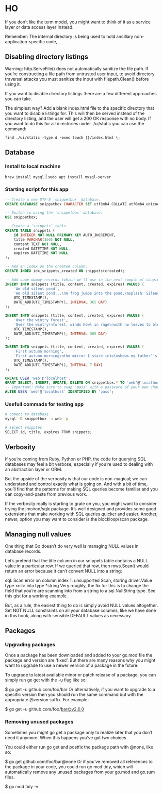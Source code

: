 # HO

If you don’t like the term model, you might want to think of it as a service layer or data access layer instead.

Remember: The internal directory is being used to hold ancillary non-application-specific code,

## Disabling directory listings

Warning: http.ServeFile() does not automatically sanitize the file path. If you’re constructing a file path from untrusted user input, to avoid directory traversal attacks you must sanitize the input with filepath.Clean() before using it.

If you want to disable directory listings there are a few different approaches you can take.

The simplest way? Add a blank index.html file to the specific directory that you want to disable listings for. This will then be served instead of the directory listing, and the user will get a 200 OK response with no body. If you want to do this for all directories under ./ui/static you can use the command:

`find ./ui/static -type d -exec touch {}/index.html \;`

## Database

### Install to local machine

`brew install mysql` |
`sudo apt install mysql-server`

### Starting script for this app

```sql
-- Create a new UTF-8 `snippetbox` database.
CREATE DATABASE snippetbox CHARACTER SET utf8mb4 COLLATE utf8mb4_unicode_ci;

-- Switch to using the `snippetbox` database.
USE snippetbox;

-- Create a `snippets` table.
CREATE TABLE snippets (
    id INTEGER NOT NULL PRIMARY KEY AUTO_INCREMENT,
    title VARCHAR(100) NOT NULL,
    content TEXT NOT NULL,
    created DATETIME NOT NULL,
    expires DATETIME NOT NULL
);

-- Add an index on the created column.
CREATE INDEX idx_snippets_created ON snippets(created);

-- Add some dummy records (which we'll use in the next couple of chapters).
INSERT INTO snippets (title, content, created, expires) VALUES (
    'An old silent pond',
    'An old silent pond...\nA frog jumps into the pond,\nsplash! Silence again.\n\n– Matsuo Bashō',
    UTC_TIMESTAMP(),
    DATE_ADD(UTC_TIMESTAMP(), INTERVAL 365 DAY)
);

INSERT INTO snippets (title, content, created, expires) VALUES (
    'Over the wintry forest',
    'Over the wintry\nforest, winds howl in rage\nwith no leaves to blow.\n\n– Natsume Soseki',
    UTC_TIMESTAMP(),
    DATE_ADD(UTC_TIMESTAMP(), INTERVAL 365 DAY)
);

INSERT INTO snippets (title, content, created, expires) VALUES (
    'First autumn morning',
    'First autumn morning\nthe mirror I stare into\nshows my father''s face.\n\n– Murakami Kijo',
    UTC_TIMESTAMP(),
    DATE_ADD(UTC_TIMESTAMP(), INTERVAL 7 DAY)
);

CREATE USER 'web'@'localhost';
GRANT SELECT, INSERT, UPDATE, DELETE ON snippetbox.* TO 'web'@'localhost';
-- Important: Make sure to swap 'pass' with a password of your own choosing.
ALTER USER 'web'@'localhost' IDENTIFIED BY 'pass';
```

### Usefull commads for testing app

```bash
# conect to database
mysql -D snippetbox -u web -p

# select snipptes
SELECT id, title, expires FROM snippets;


```

## Verbosity

If you’re coming from Ruby, Python or PHP, the code for querying SQL databases may feel a bit verbose, especially if you’re used to dealing with an abstraction layer or ORM.

But the upside of the verbosity is that our code is non-magical; we can understand and control exactly what is going on. And with a bit of time, you’ll find that the patterns for making SQL queries become familiar and you can copy-and-paste from previous work.

If the verbosity really is starting to grate on you, you might want to consider trying the jmoiron/sqlx package. It’s well designed and provides some good extensions that make working with SQL queries quicker and easier. Another, newer, option you may want to consider is the blockloop/scan package.

## Managing null values

One thing that Go doesn’t do very well is managing NULL values in database records.

Let’s pretend that the title column in our snippets table contains a NULL value in a particular row. If we queried that row, then rows.Scan() would return an error because it can’t convert NULL into a string:

sql: Scan error on column index 1: unsupported Scan, storing driver.Value type
&lt;nil&gt; into type \*string
Very roughly, the fix for this is to change the field that you’re are scanning into from a string to a sql.NullString type. See this gist for a working example.

But, as a rule, the easiest thing to do is simply avoid NULL values altogether. Set NOT NULL constraints on all your database columns, like we have done in this book, along with sensible DEFAULT values as necessary.

## Packages

### Upgrading packages

Once a package has been downloaded and added to your go.mod file the package and version are ‘fixed’. But there are many reasons why you might want to upgrade to use a newer version of a package in the future.

To upgrade to latest available minor or patch release of a package, you can simply run go get with the -u flag like so:

$ go get -u github.com/foo/bar
Or alternatively, if you want to upgrade to a specific version then you should run the same command but with the appropriate @version suffix. For example:

$ go get -u github.com/foo/bar@v2.0.0

### Removing unused packages

Sometimes you might go get a package only to realize later that you don’t need it anymore. When this happens you’ve got two choices.

You could either run go get and postfix the package path with @none, like so:

$ go get github.com/foo/bar@none
Or if you’ve removed all references to the package in your code, you could run go mod tidy, which will automatically remove any unused packages from your go.mod and go.sum files.

$ go mod tidy -v
